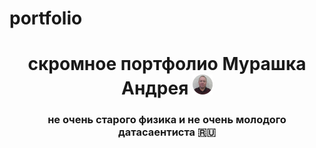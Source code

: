 # portfolio

<h1 align="center">скромное портфолио Мурашка Андрея 
<img src="https://github.com/rcc-avm/portfolio/blob/main/A2.png" height="32"/></h1>
<h3 align="center">не очень старого физика и не очень молодого датасаентиста 🇷🇺</h3>
